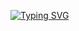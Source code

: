 <a href="https://git.io/typing-svg"><img src="https://readme-typing-svg.demolab.com?font=Fira+code&pause=1000&color=FFFFFF&random=false&width=435&lines=Welcome+to+my+GitHub+account!+Check+out+my+website+https%3A%2F%2Fpriyanshu.is-a.dev+to+know+more+about+me." alt="Typing SVG" /></a>
